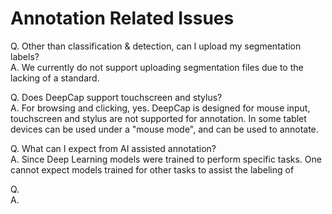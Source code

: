 # Annotation Related Issues

Q. Other than classification & detection, can I upload my segmentation labels?  
A. We currently do not support uploading segmentation files due to the lacking of a standard.

Q. Does DeepCap support touchscreen and stylus?  
A. For browsing and clicking, yes. DeepCap is designed for mouse input, touchscreen and stylus are not supported for annotation. In some tablet devices can be used under a "mouse mode", and can be used to annotate.

Q. What can I expect from AI assisted annotation?  
A. Since Deep Learning models were trained to perform specific tasks. One cannot expect models trained for other tasks to assist the labeling of

Q.  
A.

